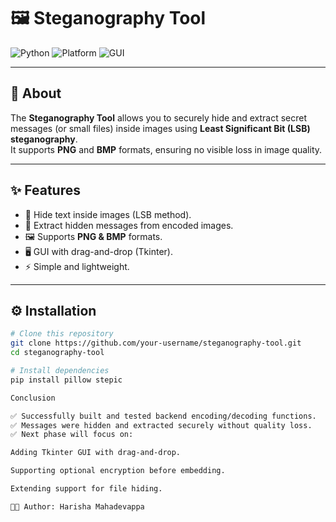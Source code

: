 # 🖼️ Steganography Tool  

![Python](https://img.shields.io/badge/Python-3.10-blue?logo=python)
![Platform](https://img.shields.io/badge/Platform-ParrotOS-green?logo=linux)
![GUI](https://img.shields.io/badge/GUI-Tkinter-orange)

---

## 📌 About  
The **Steganography Tool** allows you to securely hide and extract secret messages (or small files) inside images using **Least Significant Bit (LSB) steganography**.  
It supports **PNG** and **BMP** formats, ensuring no visible loss in image quality.  

---

## ✨ Features  
- 🔐 Hide text inside images (LSB method).  
- 📂 Extract hidden messages from encoded images.  
- 🖼️ Supports **PNG & BMP** formats.  
- 🖥️ GUI with drag-and-drop (Tkinter).  
- ⚡ Simple and lightweight.  

---

## ⚙️ Installation  

```bash
# Clone this repository
git clone https://github.com/your-username/steganography-tool.git
cd steganography-tool

# Install dependencies
pip install pillow stepic

Conclusion

✅ Successfully built and tested backend encoding/decoding functions.
✅ Messages were hidden and extracted securely without quality loss.
✅ Next phase will focus on:

Adding Tkinter GUI with drag-and-drop.

Supporting optional encryption before embedding.

Extending support for file hiding.

👨‍💻 Author: Harisha Mahadevappa

